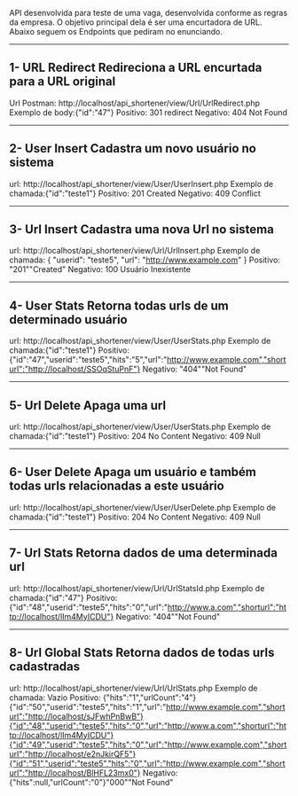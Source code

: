 
API desenvolvida para teste de uma vaga, desenvolvida conforme as regras da empresa. O objetivo principal dela é ser uma encurtadora de URL. Abaixo seguem os Endpoints que pediram no enunciando.

------------------------------
1- URL Redirect
Redireciona a URL encurtada para a URL original
------------------------------
Url Postman: http://localhost/api_shortener/view/Url/UrlRedirect.php 
Exemplo de body:{"id":"47"}
Positivo: 301 redirect
Negativo: 404 Not Found

------------------------------
2- User Insert
Cadastra um novo usuário no sistema
------------------------------
url: http://localhost/api_shortener/view/User/UserInsert.php
Exemplo de chamada:{"id":"teste1"}
Positivo: 201 Created
Negativo: 409 Conflict

------------------------------
3- Url Insert
Cadastra uma nova Url no sistema
------------------------------
url: http://localhost/api_shortener/view/Url/UrlInsert.php
Exemplo de chamada:
{
 "userid": "teste5",
 "url": "http://www.example.com"
}
Positivo: "201""Created"
Negativo: 100 Usuário Inexistente

------------------------------
4- User Stats
Retorna todas urls de um determinado usuário
------------------------------
url: http://localhost/api_shortener/view/User/UserStats.php
Exemplo de chamada:{"id":"teste1"}
Positivo: {"id":"47","userid":"teste5","hits":"5","url":"http://www.example.com","shorturl":"http://localhost/SSOqStuPnF"}
Negativo: "404""Not Found"

------------------------------
5- Url Delete
Apaga uma url
------------------------------
url: http://localhost/api_shortener/view/User/UserStats.php
Exemplo de chamada:{"id":"teste1"}
Positivo: 204 No Content
Negativo: 409 Null

------------------------------
6- User Delete
Apaga um usuário e também todas urls relacionadas a este usuário
------------------------------
url: http://localhost/api_shortener/view/User/UserDelete.php
Exemplo de chamada:{"id":"teste1"}
Positivo: 204 No Content
Negativo: 409 Null

------------------------------
7- Url Stats
Retorna dados de uma determinada url
------------------------------
url: http://localhost/api_shortener/view/Url/UrlStatsId.php
Exemplo de chamada:{"id":"47"}
Positivo: {"id":"48","userid":"teste5","hits":"0","url":"http://www.a.com","shorturl":"http://localhost/lIm4MyICDU"}
Negativo: "404""Not Found"

------------------------------
8- Url Global Stats
Retorna dados de todas urls cadastradas
------------------------------
url: http://localhost/api_shortener/view/Url/UrlStats.php
Exemplo de chamada: Vazio
Positivo: 
{"hits":"1","urlCount":"4"}{"id":"50","userid":"teste5","hits":"1","url":"http://www.example.com","shorturl":"http://localhost/sJFwhPnBwB"}{"id":"48","userid":"teste5","hits":"0","url":"http://www.a.com","shorturl":"http://localhost/lIm4MyICDU"}{"id":"49","userid":"teste5","hits":"0","url":"http://www.example.com","shorturl":"http://localhost/e2nJkirQF5"}{"id":"51","userid":"teste5","hits":"0","url":"http://www.example.com","shorturl":"http://localhost/BlHFL23mx0"}
Negativo: {"hits":null,"urlCount":"0"}"000""Not Found"